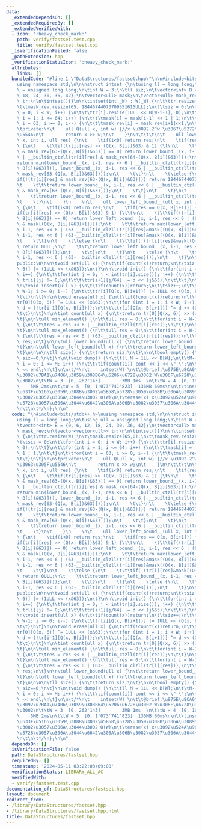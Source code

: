 ```yaml
---
data:
  _extendedDependsOn: []
  _extendedRequiredBy: []
  _extendedVerifiedWith:
  - icon: ':heavy_check_mark:'
    path: verify/fastset.test.cpp
    title: verify/fastset.test.cpp
  _isVerificationFailed: false
  _pathExtension: hpp
  _verificationStatusIcon: ':heavy_check_mark:'
  attributes:
    links: []
  bundledCode: "#line 1 \"DataStructures/fastset.hpp\"\n\n#include<bits/stdc++.h>\n\
    using namespace std;\n\n\nstruct intset {\n\tusing ll = long long;\n\tusing ull\
    \ = unsigned long long;\n\tint W = 3;\n\tll siz;\n\tvector<int> B = {0, 6, 12,\
    \ 18, 24, 30, 36, 42};\n\tvector<ull> mask;\n\tvector<ull> mask_rev;\n\tvector<vector<ull>>\
    \ tr;\n\n\tintset(){}\n\n\tintset(int _W) : W(_W) {\n\t\ttr.resize(W);\n\t\tmask.resize(65,0);\n\
    \t\tmask_rev.resize(65, 18446744073709551615ULL);\n\t\tsiz = 0;\n\t\tfor(int i\
    \ = 0; i < W; i++) {\n\t\t\ttr[i].resize(1ULL << B[W-i-1], 0);\n\t\t}\n\t\tfor(int\
    \ i = 1; i <= 64; i++) {\n\t\t\tmask[i] = mask[i-1] << 1 | 1;\n\t\t}\n\t\tfor(int\
    \ i = 63; i >= 0; i--) {\n\t\t\tmask_rev[i] = mask_rev[i+1]<<1;\n\t\t}\n\t}\n\n\
    \tprivate:\n\t    ull Q(ull x, int w) {//x \u3092 2^w \u3067\u5272\u3063\u305F\
    \u5546\n\t        return x >> w;\n\t    }\n\n\t\t\t\n\t    ull lower_bound__(ull\
    \ x, int i, ull res) {\n\t    \tif(i<0) return res;\n\t    \tif(res == Q(x, B[i+1]))\
    \ {\n\t    \t\tif(tr[i][res] >> (Q(x, B[i])&63) & 1) {\t\n\t    \t\t\tif((tr[i][res]\
    \ & mask_rev[63-(Q(x, B[i])&63)]) == 0) return lower_bound__(x, i-1, res << 6\
    \ | __builtin_ctzll(tr[i][res] & mask_rev[64-(Q(x, B[i])&63)]));\n\t    \t\t\t\
    return min(lower_bound__(x, i-1, res << 6 | __builtin_ctzll(tr[i][res] & mask_rev[64-(Q(x,\
    \ B[i])&63)])), lower_bound__(x, i-1, res << 6 | __builtin_ctzll(tr[i][res] &\
    \ mask_rev[63-(Q(x, B[i])&63)])));\n\t    \t\t}\n\t    \t\telse {\n\t    \t\t\t\
    if(!(tr[i][res] & mask_rev[63-(Q(x, B[i])&63)])) return 18446744073709551615ULL;\n\
    \t    \t\t\treturn lower_bound__(x, i-1, res << 6 | __builtin_ctzll(tr[i][res]\
    \ & mask_rev[63-(Q(x, B[i])&63)]));\n\t    \t\t}\n\t    \t}\n\t    \telse {\n\t\
    \    \t\treturn lower_bound__(x, i-1, res << 6 | __builtin_ctzll(tr[i][res]));\n\
    \t    \t}\n\t    }\n    \n\t    ull lower_left_bound__(ull x, int i, ull res)\
    \ {\n\t    \tif(i<0) return res;\n\t    \tif(res == Q(x, B[i+1])) {\n\t    \t\t\
    if(tr[i][res] >> (Q(x, B[i])&63) & 1) {\t\t\n\t    \t\t\tif((tr[i][res]&mask[(Q(x,\
    \ B[i])&63)]) == 0) return lower_left_bound__(x, i-1, res << 6 | (63-__builtin_clzll(tr[i][res]\
    \ & mask[(Q(x, B[i])&63)+1])));\n\t    \t\t\treturn max(lower_left_bound__(x,\
    \ i-1, res << 6 | (63-__builtin_clzll(tr[i][res]&mask[(Q(x, B[i])&63)]))),lower_left_bound__(x,\
    \ i-1, res << 6 | (63-__builtin_clzll(tr[i][res]&mask[(Q(x, B[i])&63)+1]))));\n\
    \t    \t\t}\n\t    \t\telse {\n\t    \t\t\tif(!(tr[i][res]&mask[(Q(x, B[i])&63)]))\
    \ return 0ULL;\n\t    \t\t\treturn lower_left_bound__(x, i-1, res << 6 | (63-__builtin_clzll(tr[i][res]&mask[(Q(x,\
    \ B[i])&63)])));\n\t    \t\t}\n\t    \t}\n\t    \telse {\n\t    \t\treturn lower_left_bound__(x,\
    \ i-1, res << 6 | (63-__builtin_clzll(tr[i][res])));\n\t    \t}\n\t    }\n\n\t\
    public:\n\n\n\tvoid set(ull x) {\n\t\tif(count(x))return;\n\t\tsiz++;\n\t\ttr[0][Q(x,\
    \ 6)] |= (1ULL << (x&63));\n\t}\n\n\tvoid init() {\n\t\tfor(int i = 0; i < W-1;\
    \ i++) {\n\t\t\tfor(int j = 0; j < int(tr[i].size()); j++) {\n\t\t\t\tull d =\
    \ tr[i][j] != 0;\n\t\t\t\ttr[i+1][j/64] |= d << (j&63);\n\t\t\t}\n\t\t}\n\t}\n\
    \n\tvoid insert(ull x) {\n\t\tif(count(x))return;\n\t\tsiz++;\n\t\tfor(int i =\
    \ W-1; i >= 0; i--) {\n\t\t\ttr[i][Q(x, B[i+1])] |= 1ULL << (Q(x, B[i])&63);\n\
    \t\t}\n\t}\n\n\tvoid erase(ull x) {\n\t\tif(!count(x))return;\n\t\tsiz--;\n\t\t\
    tr[0][Q(x, 6)] ^= 1ULL << (x&63);\n\t\tfor (int i = 1; i < W; i++) {\n\t\t\tull\
    \ d = (!tr[i-1][Q(x, B[i])]);\n\t\t\ttr[i][Q(x, B[i+1])] ^= d << (Q(x, B[i])&63);\n\
    \t\t}\n\t}\n\n\tint count(ull x) {\n\t\treturn tr[0][Q(x, 6)] >> (x&63) & 1;\n\
    \t}\n\n\tull min_element() {\n\t\tull res = 0;\n\t\tfor(int i = W-1; i >= 0; i--)\
    \ {\n\t\t\tres = res << 6 | __builtin_ctzll(tr[i][res]);\n\t\t}\n\t\treturn res;\n\
    \t}\n\n\tull max_element() {\n\t\tull res = 0;\n\t\tfor(int i = W-1; i >= 0; i--)\
    \ {\n\t\t\tres = res << 6 | (63-__builtin_clzll(tr[i][res]));\n\t\t}\n\t\treturn\
    \ res;\n\t}\n\n\tull lower_bound(ull x) {\n\t\treturn lower_bound__(x,W-1,0);\n\
    \t}\n\n\tull lower_left_bound(ull x) {\n\t\treturn lower_left_bound__(x,W-1,0);\n\
    \t}\n\n\n\n\tll size() {\n\t\treturn siz;\n\t}\n\n\tbool empty() {\n\t\treturn\
    \ siz==0;\n\t}\n\n\tvoid dump() {\n\t\tll M = 1LL << B[W];\n\t\tM--;\n\t\tfor(int\
    \ i = 0; i <= M; i++) {\n\t\t\tif(count(i)) cout << i << \" \";\n\t\t}\n\t\tcout\
    \ << endl;\n\t}\n\n\t/*\n\t    intset(W) \n\t\t@brief:\u975E\u8CA0\u6574\u6570\
    \u3092\u7BA1\u7406\u3059\u308B64\u5206\u6728\u3002 W\u306F\u6728\u306E\u9AD8\u3055\
    \u3002\n\t\tW = 3  [0, 262'143]        3MB 1ms  \n\t\tW = 4  [0, 16'777'215] \
    \    5MB 2ms\n\t\tW = 5  [0, 1'073'741'823]  136MB 60ms\n\n\t\tinsert(x) x\u3092\
    \u633F\u5165\u3059\u308B\u3002\u5B58\u5728\u3059\u308B\u306A\u3089\u306A\u306B\
    \u3082\u3057\u306A\u3044\u3002 O(W)\n\t\terase(x) x\u3092\u524A\u9664\u3002\u5B58\
    \u5728\u3057\u306A\u3044\u6642\u306A\u306B\u3082\u3057\u306A\u3044\u3002 O(W)\n\
    \n\t\n\t*/\n};\n\n"
  code: "\n#include<bits/stdc++.h>\nusing namespace std;\n\n\nstruct intset {\n\t\
    using ll = long long;\n\tusing ull = unsigned long long;\n\tint W = 3;\n\tll siz;\n\
    \tvector<int> B = {0, 6, 12, 18, 24, 30, 36, 42};\n\tvector<ull> mask;\n\tvector<ull>\
    \ mask_rev;\n\tvector<vector<ull>> tr;\n\n\tintset(){}\n\n\tintset(int _W) : W(_W)\
    \ {\n\t\ttr.resize(W);\n\t\tmask.resize(65,0);\n\t\tmask_rev.resize(65, 18446744073709551615ULL);\n\
    \t\tsiz = 0;\n\t\tfor(int i = 0; i < W; i++) {\n\t\t\ttr[i].resize(1ULL << B[W-i-1],\
    \ 0);\n\t\t}\n\t\tfor(int i = 1; i <= 64; i++) {\n\t\t\tmask[i] = mask[i-1] <<\
    \ 1 | 1;\n\t\t}\n\t\tfor(int i = 63; i >= 0; i--) {\n\t\t\tmask_rev[i] = mask_rev[i+1]<<1;\n\
    \t\t}\n\t}\n\n\tprivate:\n\t    ull Q(ull x, int w) {//x \u3092 2^w \u3067\u5272\
    \u3063\u305F\u5546\n\t        return x >> w;\n\t    }\n\n\t\t\t\n\t    ull lower_bound__(ull\
    \ x, int i, ull res) {\n\t    \tif(i<0) return res;\n\t    \tif(res == Q(x, B[i+1]))\
    \ {\n\t    \t\tif(tr[i][res] >> (Q(x, B[i])&63) & 1) {\t\n\t    \t\t\tif((tr[i][res]\
    \ & mask_rev[63-(Q(x, B[i])&63)]) == 0) return lower_bound__(x, i-1, res << 6\
    \ | __builtin_ctzll(tr[i][res] & mask_rev[64-(Q(x, B[i])&63)]));\n\t    \t\t\t\
    return min(lower_bound__(x, i-1, res << 6 | __builtin_ctzll(tr[i][res] & mask_rev[64-(Q(x,\
    \ B[i])&63)])), lower_bound__(x, i-1, res << 6 | __builtin_ctzll(tr[i][res] &\
    \ mask_rev[63-(Q(x, B[i])&63)])));\n\t    \t\t}\n\t    \t\telse {\n\t    \t\t\t\
    if(!(tr[i][res] & mask_rev[63-(Q(x, B[i])&63)])) return 18446744073709551615ULL;\n\
    \t    \t\t\treturn lower_bound__(x, i-1, res << 6 | __builtin_ctzll(tr[i][res]\
    \ & mask_rev[63-(Q(x, B[i])&63)]));\n\t    \t\t}\n\t    \t}\n\t    \telse {\n\t\
    \    \t\treturn lower_bound__(x, i-1, res << 6 | __builtin_ctzll(tr[i][res]));\n\
    \t    \t}\n\t    }\n    \n\t    ull lower_left_bound__(ull x, int i, ull res)\
    \ {\n\t    \tif(i<0) return res;\n\t    \tif(res == Q(x, B[i+1])) {\n\t    \t\t\
    if(tr[i][res] >> (Q(x, B[i])&63) & 1) {\t\t\n\t    \t\t\tif((tr[i][res]&mask[(Q(x,\
    \ B[i])&63)]) == 0) return lower_left_bound__(x, i-1, res << 6 | (63-__builtin_clzll(tr[i][res]\
    \ & mask[(Q(x, B[i])&63)+1])));\n\t    \t\t\treturn max(lower_left_bound__(x,\
    \ i-1, res << 6 | (63-__builtin_clzll(tr[i][res]&mask[(Q(x, B[i])&63)]))),lower_left_bound__(x,\
    \ i-1, res << 6 | (63-__builtin_clzll(tr[i][res]&mask[(Q(x, B[i])&63)+1]))));\n\
    \t    \t\t}\n\t    \t\telse {\n\t    \t\t\tif(!(tr[i][res]&mask[(Q(x, B[i])&63)]))\
    \ return 0ULL;\n\t    \t\t\treturn lower_left_bound__(x, i-1, res << 6 | (63-__builtin_clzll(tr[i][res]&mask[(Q(x,\
    \ B[i])&63)])));\n\t    \t\t}\n\t    \t}\n\t    \telse {\n\t    \t\treturn lower_left_bound__(x,\
    \ i-1, res << 6 | (63-__builtin_clzll(tr[i][res])));\n\t    \t}\n\t    }\n\n\t\
    public:\n\n\n\tvoid set(ull x) {\n\t\tif(count(x))return;\n\t\tsiz++;\n\t\ttr[0][Q(x,\
    \ 6)] |= (1ULL << (x&63));\n\t}\n\n\tvoid init() {\n\t\tfor(int i = 0; i < W-1;\
    \ i++) {\n\t\t\tfor(int j = 0; j < int(tr[i].size()); j++) {\n\t\t\t\tull d =\
    \ tr[i][j] != 0;\n\t\t\t\ttr[i+1][j/64] |= d << (j&63);\n\t\t\t}\n\t\t}\n\t}\n\
    \n\tvoid insert(ull x) {\n\t\tif(count(x))return;\n\t\tsiz++;\n\t\tfor(int i =\
    \ W-1; i >= 0; i--) {\n\t\t\ttr[i][Q(x, B[i+1])] |= 1ULL << (Q(x, B[i])&63);\n\
    \t\t}\n\t}\n\n\tvoid erase(ull x) {\n\t\tif(!count(x))return;\n\t\tsiz--;\n\t\t\
    tr[0][Q(x, 6)] ^= 1ULL << (x&63);\n\t\tfor (int i = 1; i < W; i++) {\n\t\t\tull\
    \ d = (!tr[i-1][Q(x, B[i])]);\n\t\t\ttr[i][Q(x, B[i+1])] ^= d << (Q(x, B[i])&63);\n\
    \t\t}\n\t}\n\n\tint count(ull x) {\n\t\treturn tr[0][Q(x, 6)] >> (x&63) & 1;\n\
    \t}\n\n\tull min_element() {\n\t\tull res = 0;\n\t\tfor(int i = W-1; i >= 0; i--)\
    \ {\n\t\t\tres = res << 6 | __builtin_ctzll(tr[i][res]);\n\t\t}\n\t\treturn res;\n\
    \t}\n\n\tull max_element() {\n\t\tull res = 0;\n\t\tfor(int i = W-1; i >= 0; i--)\
    \ {\n\t\t\tres = res << 6 | (63-__builtin_clzll(tr[i][res]));\n\t\t}\n\t\treturn\
    \ res;\n\t}\n\n\tull lower_bound(ull x) {\n\t\treturn lower_bound__(x,W-1,0);\n\
    \t}\n\n\tull lower_left_bound(ull x) {\n\t\treturn lower_left_bound__(x,W-1,0);\n\
    \t}\n\n\n\n\tll size() {\n\t\treturn siz;\n\t}\n\n\tbool empty() {\n\t\treturn\
    \ siz==0;\n\t}\n\n\tvoid dump() {\n\t\tll M = 1LL << B[W];\n\t\tM--;\n\t\tfor(int\
    \ i = 0; i <= M; i++) {\n\t\t\tif(count(i)) cout << i << \" \";\n\t\t}\n\t\tcout\
    \ << endl;\n\t}\n\n\t/*\n\t    intset(W) \n\t\t@brief:\u975E\u8CA0\u6574\u6570\
    \u3092\u7BA1\u7406\u3059\u308B64\u5206\u6728\u3002 W\u306F\u6728\u306E\u9AD8\u3055\
    \u3002\n\t\tW = 3  [0, 262'143]        3MB 1ms  \n\t\tW = 4  [0, 16'777'215] \
    \    5MB 2ms\n\t\tW = 5  [0, 1'073'741'823]  136MB 60ms\n\n\t\tinsert(x) x\u3092\
    \u633F\u5165\u3059\u308B\u3002\u5B58\u5728\u3059\u308B\u306A\u3089\u306A\u306B\
    \u3082\u3057\u306A\u3044\u3002 O(W)\n\t\terase(x) x\u3092\u524A\u9664\u3002\u5B58\
    \u5728\u3057\u306A\u3044\u6642\u306A\u306B\u3082\u3057\u306A\u3044\u3002 O(W)\n\
    \n\t\n\t*/\n};\n\n"
  dependsOn: []
  isVerificationFile: false
  path: DataStructures/fastset.hpp
  requiredBy: []
  timestamp: '2024-05-11 03:22:03+09:00'
  verificationStatus: LIBRARY_ALL_AC
  verifiedWith:
  - verify/fastset.test.cpp
documentation_of: DataStructures/fastset.hpp
layout: document
redirect_from:
- /library/DataStructures/fastset.hpp
- /library/DataStructures/fastset.hpp.html
title: DataStructures/fastset.hpp
---
```

